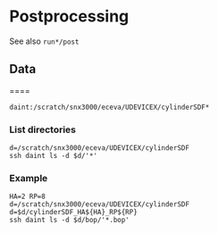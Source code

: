 # Postprocessing

See also `run*/post`

## Data
====

`daint:/scratch/snx3000/eceva/UDEVICEX/cylinderSDF*`

### List directories

``` Shell
d=/scratch/snx3000/eceva/UDEVICEX/cylinderSDF
ssh daint ls -d $d/'*'
```
### Example

``` Shell
HA=2 RP=8
d=/scratch/snx3000/eceva/UDEVICEX/cylinderSDF
d=$d/cylinderSDF_HA${HA}_RP${RP}
ssh daint ls -d $d/bop/'*.bop'
```


